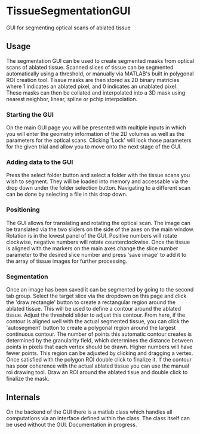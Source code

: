 # TissueSegmentationGUI
GUI for segmenting optical scans of ablated tissue

## Usage
The segmentation GUI can be used to create segmented masks from optical scans of ablated tissue. Scanned slices of tissue can be segmented automatically using a threshold, or manually via MATLAB's built in polygonal ROI creation tool. Tissue masks are then stored as 2D binary matricies where 1 indicates an ablated pixel, and 0 indicates an unablated pixel. These masks can then be collated and interpolated into a 3D mask using nearest neighbor, linear, spline or pchip interpolation. 
### Starting the GUI
On the main GUI page you will be presented with multiple inputs in which you will enter the geometry information of the 2D volumes as well as the parameters for the optical scans. Clicking 'Lock' will lock those parameters for the given trial and allow you to move onto the next stage of the GUI. 
### Adding data to the GUI
Press the select folder button and select a folder with the tissue scans you wish to segment. They will be loaded into memory and accessable via the drop down under the folder selection button. Navigating to a different scan can be done by selecting a file in this drop down. 
### Positioning
The GUI allows for translating and rotating the optical scan. The image can be translated via the two sliders on the side of the axes on the main window. Rotation is in the lowest panel of the GUI. Positive numbers will rotate clockwise, negative numbers will rotate counterclockwise. 
Once the tissue is aligned with the markers on the main axes change the slice number parameter to the desired slice number and press 'save image' to add it to the array of tissue images for further processing. 
### Segmentation
Once an image has been saved it can be segmented by going to the second tab group. Select the target slice via the dropdown on this page and click the 'draw rectangle' button to create a rectangular region around the ablated tissue. This will be used to define a contour around the ablated tissue. Adjust the threshold slider to adjust this contour. From here, if the contour is aligned well with the actual segmented tissue, you can click the 'autosegment' button to create a polygonal region around the largest continuous contour. The number of points this automatic contour creates is determined by the granularity field, which determines the distance between points in pixels that each vertex should be drawn. Higher numbers will have fewer points. This region can be adjusted by clicking and dragging a vertex. Once satisfied with the polygon ROI double click to finalize it.  If the contour has poor coherence with the actual ablated tissue you can use the manual roi drawing tool. Draw an ROI around the ablated tisue and double click to finalize the mask. 

## Internals
On the backend of the GUI there is a matlab class which handles all computations via an interface defined within the class. The class itself can be used without the GUI. Documentation in progress. 
